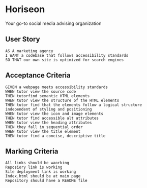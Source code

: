# Horiseon 
Your go-to social media advising organization

## User Story

```
AS A marketing agency
I WANT a codebase that follows accessibility standards
SO THAT our own site is optimized for search engines
```

## Acceptance Criteria

```
GIVEN a webpage meets accessibility standards
WHEN tutor view the source code
THEN tutorfind semantic HTML elements
WHEN tutor view the structure of the HTML elements
THEN tutor find that the elements follow a logical structure independent of styling and positioning
WHEN tutor view the icon and image elements
THEN tutor find accessible alt attributes
WHEN tutor view the heading attributes
THEN they fall in sequential order
WHEN tutor view the title element
THEN tutor find a concise, descriptive title
```

## Marking Criteria

```
All links should be waorking
Reposiory link is working
Site deployment link is working
Index.html should be at main page
Repository should have a README file
```
